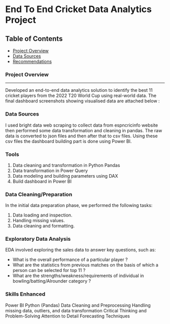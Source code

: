 # End To End Cricket Data Analytics Project

## Table of Contents

- [Project Overview](#project-overview)
- [Data Sources](#data-sources)
- [Recommendations](#recommendations)

### Project Overview
---
Developed an end-to-end data analytics solution to identify the best 11 cricket players from the 2022 T20 World Cup using real-world data. The final dashboard screenshots showing visualised data are attached below :




### Data Sources

I used bright data web scraping to collect data from espncricinfo website then performed some data transformation and cleaning in pandas.
The raw data is converted to json files and then after that to csv files. Using these csv files the dashboard building part is done using Power BI.

### Tools

1. Data cleaning and transformation in Python Pandas
2. Data transformation in Power Query
3. Data modeling and building parameters using DAX
4. Build dashboard in Power BI

### Data Cleaning/Preparation

In the initial data preparation phase, we performed the following tasks:
1. Data loading and inspection.
2. Handling missing values.
3. Data cleaning and formatting.

### Exploratory Data Analysis

EDA involved exploring the sales data to answer key questions, such as:

- What is the overall performance of a particular player ?
- What are the statistics from previous matches on the basis of which a person can be selected for top 11 ?
- What are the strengths/weakness/requirements of individual in bowling/batting/Alrounder category ?

### Skills Enhanced

Power BI 
Python (Pandas)
Data Cleaning and Preprocessing
Handling missing data, outliers, and data transformation
Critical Thinking and Problem-Solving
Attention to Detail
Forecasting Techniques



